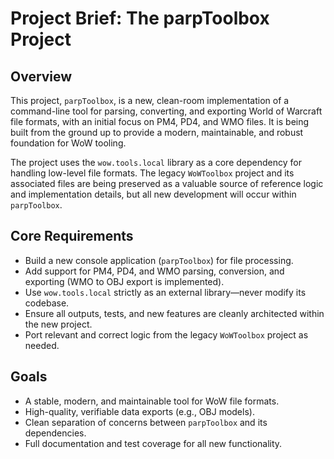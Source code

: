 # Project Brief: The parpToolbox Project

## Overview
This project, `parpToolbox`, is a new, clean-room implementation of a command-line tool for parsing, converting, and exporting World of Warcraft file formats, with an initial focus on PM4, PD4, and WMO files. It is being built from the ground up to provide a modern, maintainable, and robust foundation for WoW tooling.

The project uses the `wow.tools.local` library as a core dependency for handling low-level file formats. The legacy `WoWToolbox` project and its associated files are being preserved as a valuable source of reference logic and implementation details, but all new development will occur within `parpToolbox`.

## Core Requirements
- Build a new console application (`parpToolbox`) for file processing.
- Add support for PM4, PD4, and WMO parsing, conversion, and exporting (WMO to OBJ export is implemented).
- Use `wow.tools.local` strictly as an external library—never modify its codebase.
- Ensure all outputs, tests, and new features are cleanly architected within the new project.
- Port relevant and correct logic from the legacy `WoWToolbox` project as needed.

## Goals
- A stable, modern, and maintainable tool for WoW file formats.
- High-quality, verifiable data exports (e.g., OBJ models).
- Clean separation of concerns between `parpToolbox` and its dependencies.
- Full documentation and test coverage for all new functionality.
